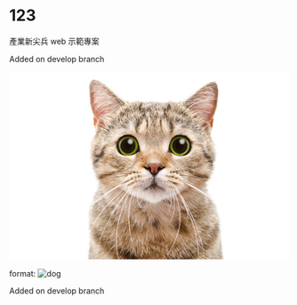 # 123

產業新尖兵 web 示範專案  

Added on develop branch

![cat](./image/cat.jpg)

format: ![dog](https://images.chinatimes.com/newsphoto/2020-07-04/1024/20200704002959.jpg)

Added on develop branch